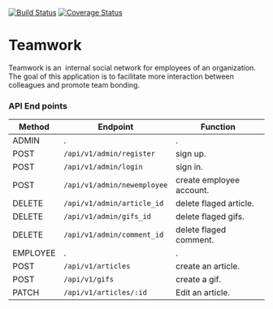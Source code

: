 [![Build Status](https://travis-ci.com/bmugenya/Teamwork.svg?branch=develop)](https://travis-ci.com/bmugenya/Teamwork)          [![Coverage Status](https://coveralls.io/repos/github/bmugenya/Teamwork/badge.svg?branch=develop)](https://coveralls.io/github/bmugenya/Teamwork?branch=develop)

# Teamwork
Teamwork is an ​ internal social network for employees of an organization. The goal of this application is to facilitate more interaction between colleagues and promote team bonding.


### API End points
Method | Endpoint | Function |
| ------ | -------------| --------------- |
|ADMIN| . |   .   |
|POST| `/api/v1/admin/register` | sign up. |
|POST| `/api/v1/admin/login` | sign in. |
|POST| `/api/v1/admin/newemployee` | create employee account. |
|DELETE| `/api/v1/admin/article_id` | delete flaged article. |
|DELETE| `/api/v1/admin/gifs_id` | delete flaged gifs. |
|DELETE| `/api/v1/admin/comment_id` | delete flaged comment. |
|EMPLOYEE| . |   .   |
|POST| `/api/v1/articles` | create an article. |
|POST| `/api/v1/gifs` | create a gif. |
|PATCH| `/api/v1/articles/:id` | Edit an article. |
